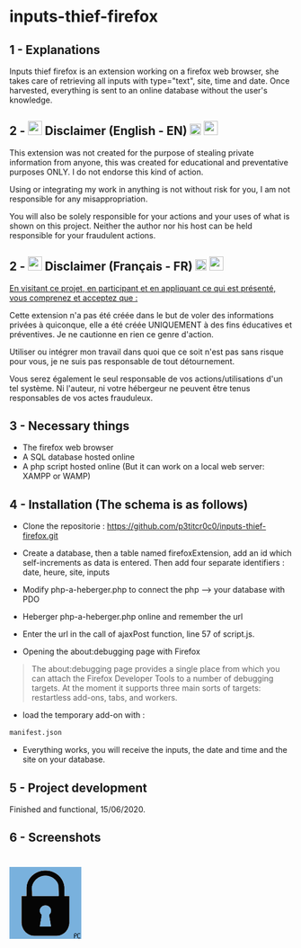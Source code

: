 # inputs-thief-firefox

## 1 - Explanations

Inputs thief firefox is an extension working on a firefox web browser, she takes care of retrieving all inputs with type="text", site, time and date. Once harvested, everything is sent to an online database without the user's knowledge.

## 2 - <img src="https://www.reed-sensor.com/wp-content/uploads/icon_disclaimer.jpg" width="25" height="25"> Disclaimer (English - EN) <img src="https://images.emojiterra.com/google/android-10/128px/1f1ec-1f1e7.png" width="20" height="20"> <img src="https://www.reed-sensor.com/wp-content/uploads/icon_disclaimer.jpg" width="25" height="25">

This extension was not created for the purpose of stealing private information from anyone, this was created for educational and preventative purposes ONLY. I do not endorse this kind of action.

Using or integrating my work in anything is not without risk for you, I am not responsible for any misappropriation.

You will also be solely responsible for your actions and your uses of what is shown on this project. Neither the author nor his host can be held responsible for your fraudulent actions.

## 2 - <img src="https://www.reed-sensor.com/wp-content/uploads/icon_disclaimer.jpg" width="25" height="25"> Disclaimer (Français - FR) <img src="https://images.emojiterra.com/google/android-10/128px/1f1eb-1f1f7.png" width="20" height="20"> <img src="https://www.reed-sensor.com/wp-content/uploads/icon_disclaimer.jpg" width="25" height="25">

<ins>En visitant ce projet, en participant et en appliquant ce qui est présenté, vous comprenez et acceptez que :</in>

Cette extension n'a pas été créée dans le but de voler des informations privées à quiconque, elle a été créée UNIQUEMENT à des fins éducatives et préventives. Je ne cautionne en rien ce genre d'action.

Utiliser ou intégrer mon travail dans quoi que ce soit n'est pas sans risque pour vous, je ne suis pas responsable de tout détournement.

Vous serez également le seul responsable de vos actions/utilisations d'un tel système. Ni l'auteur, ni votre hébergeur ne peuvent être tenus responsables de vos actes frauduleux.


## 3 - Necessary things

* The firefox web browser
* A SQL database hosted online
* A php script hosted online
(But it can work on a local web server: XAMPP or WAMP)

## 4 - Installation (The schema is as follows)

* Clone the repositorie : https://github.com/p3titcr0c0/inputs-thief-firefox.git

* Create a database, then a table named firefoxExtension, add an id which self-increments as data is entered. Then add four separate identifiers : date, heure, site, inputs

* Modify php-a-heberger.php to connect the php --> your database with PDO

* Heberger php-a-heberger.php online and remember the url

* Enter the url in the call of ajaxPost function, line 57 of script.js.

* Opening the about:debugging page with Firefox

> The about:debugging page provides a single place from which you can attach the Firefox Developer Tools to a number of debugging targets. At the moment it supports three main sorts of targets: restartless add-ons, tabs, and workers.

* load the temporary add-on with :
```bash
manifest.json
```

* Everything works, you will receive the inputs, the date and time and the site on your database.

## 5 - Project development

Finished and functional, 15/06/2020.

## 6 - Screenshots

#  ![demo](./logo.png)
